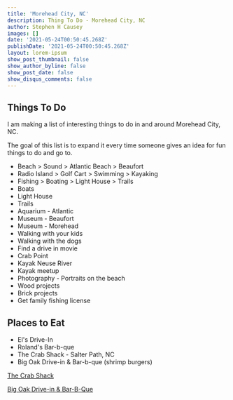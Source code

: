```yaml
---
title: 'Morehead City, NC'
description: Thing To Do - Morehead City, NC
author: Stephen H Causey
images: []
date: '2021-05-24T00:50:45.268Z'
publishDate: '2021-05-24T00:50:45.268Z'
layout: lorem-ipsum
show_post_thumbnail: false
show_author_byline: false
show_post_date: false
show_disqus_comments: false
---
```

## Things To Do

I am making a list of interesting things to do in and around Morehead City, NC.

<!--more-->

The goal of this list is to expand it every time someone gives an idea for fun things to do and go to. 

*   Beach > Sound > Atlantic Beach > Beaufort
*   Radio Island > Golf Cart > Swimming > Kayaking
*   Fishing > Boating > Light House > Trails
*   Boats 
*   Light House
*   Trails
*   Aquarium - Atlantic
*   Museum - Beaufort
*   Museum - Morehead
*   Walking with your kids
*   Walking with the dogs
*   Find a drive in movie
*   Crab Point
*   Kayak Neuse River
*   Kayak meetup
*   Photography - Portraits on the beach
*   Wood projects
*   Brick projects
*   Get family fishing license

## Places to Eat

*   El's Drive-In
*   Roland's Bar-b-que
*   The Crab Shack - Salter Path, NC
*   Big Oak Drive-in & Bar-b-que (shrimp burgers)

[The Crab Shack](https://www.thecrabshacksalterpath.com/)

[Big Oak Drive-in & Bar-B-Que](http://www.bigoakdrivein.com/shrimpburger.html)

